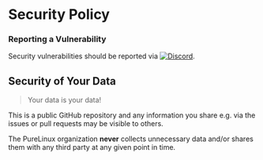 # Security Policy

### Reporting a Vulnerability

Security vulnerabilities should be reported via [![Discord](https://img.shields.io/badge/discord-join-7289DA.svg?logo=discord&longCache=true&style=flat)](https://discord.gg/WIP).

## Security of Your Data

<blockquote>
 <span>
    Your data is your data!
 </span>
</blockquote>

This is a public GitHub repository and any information you share e.g. via the issues or pull requests may be visible to others.

The PureLinux organization **never** collects unnecessary data and/or shares them with any third party at any given point in time.